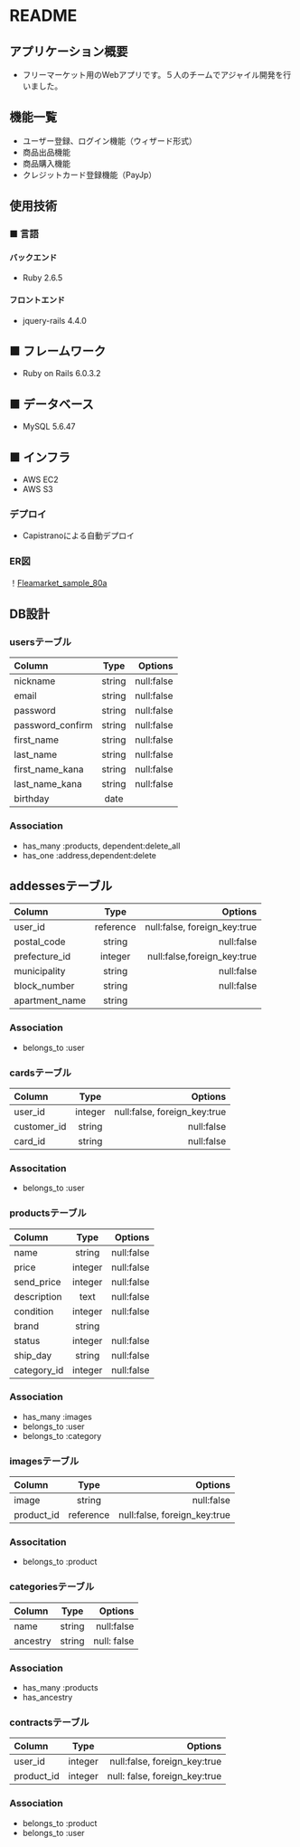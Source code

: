 # README

## アプリケーション概要
* フリーマーケット用のWebアプリです。５人のチームでアジャイル開発を行いました。

## 機能一覧
- ユーザー登録、ログイン機能（ウィザード形式）
- 商品出品機能
- 商品購入機能
- クレジットカード登録機能（PayJp）

## 使用技術
### ■ 言語
#### バックエンド
* Ruby 2.6.5

#### フロントエンド
* jquery-rails 4.4.0

## ■ フレームワーク
* Ruby on Rails 6.0.3.2

## ■ データベース
* MySQL 5.6.47

## ■ インフラ
* AWS EC2
* AWS S3

### デプロイ
* Capistranoによる自動デプロイ

### ER図
！[Fleamarket_sample_80a](https://user-images.githubusercontent.com/63842526/91152535-09de5680-e6fa-11ea-95e3-b4273edfb7ac.jpg)


## DB設計
### usersテーブル

|Column|Type|Options|
|:-----|:--:|------:|
|nickname|string|null:false|
|email|string|null:false|
|password|string|null:false|
|password_confirm|string|null:false|
|first_name|string|null:false|
|last_name|string|null:false|
|first_name_kana|string|null:false|
|last_name_kana|string|null:false|
|birthday|date||

### Association
* has_many :products, dependent:delete_all
* has_one :address,dependent:delete

## addessesテーブル

|Column|Type|Options|
|:-----|:--:|------:|
|user_id|reference|null:false, foreign_key:true|
|postal_code|string|null:false|
|prefecture_id|integer|null:false,foreign_key:true|
|municipality|string|null:false|
|block_number|string|null:false|
|apartment_name|string||

### Association
* belongs_to :user

### cardsテーブル
|Column|Type|Options|
|:-----|:--:|------:|
|user_id|integer|null:false, foreign_key:true|
|customer_id|string|null:false|
|card_id|string|null:false|

### Associtation
* belongs_to :user

### productsテーブル
|Column|Type|Options|
|:-----|:--:|------:|
|name|string|null:false|
|price|integer|null:false|
|send_price|integer|null:false|
|description|text|null:false|
|condition|integer|null:false|
|brand|string||
|status|integer|null:false|
|ship_day|string|null:false|
|category_id|integer|null:false|

### Association
* has_many :images
* belongs_to :user
* belongs_to :category

### imagesテーブル
|Column|Type|Options|
|:-----|:--:|------:|
|image|string|null:false|
|product_id|reference|null:false, foreign_key:true|

### Associtation
* belongs_to :product

### categoriesテーブル
|Column|Type|Options|
|:-----|:--:|------:|
|name|string|null:false|
|ancestry|string|null: false|

### Association
* has_many :products
* has_ancestry

### contractsテーブル
|Column|Type|Options|
|:-----|:--:|------:|
|user_id|integer|null:false, foreign_key:true|
|product_id|integer|null: false, foreign_key:true|

### Association
* belongs_to :product
* belongs_to :user
